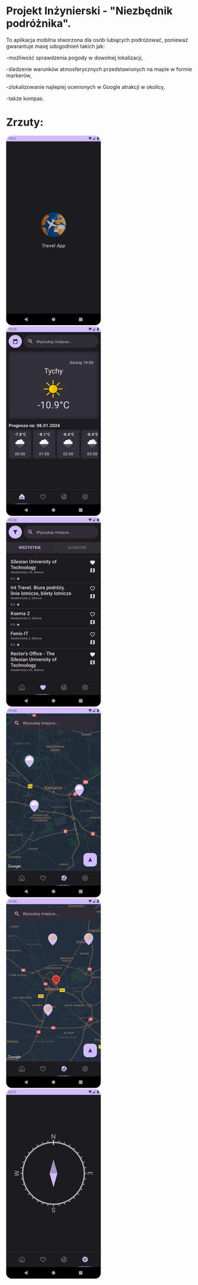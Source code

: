 # Projekt Inżynierski - "Niezbędnik podróżnika".

To aplikacja mobilna stworzona dla osób lubiących podróżować, ponieważ gwarantuje masę udogodnień takich jak:

-możliwość sprawdzenia pogody w dowolnej lokalizacji, 

-śledzenie warunków atmosferycznych przedstawionych na mapie w formie markerów, 

-zlokalizowanie najlepiej ocenionych w Google atrakcji w okolicy, 

-także kompas.

# Zrzuty:
<img src="https://raw.githubusercontent.com/Milysak/InzProject/master/AppScreens/Uruchamianie.png?raw=true" width="256">

<img src="https://raw.githubusercontent.com/Milysak/InzProject/master/AppScreens/pogoda.png?raw=true" width="256">

<img src="https://raw.githubusercontent.com/Milysak/InzProject/master/AppScreens/Miejscaulubione.png?raw=true" width="256">

<img src="https://raw.githubusercontent.com/Milysak/InzProject/master/AppScreens/mapa.png?raw=true" width="256">

<img src="https://raw.githubusercontent.com/Milysak/InzProject/master/AppScreens/dodanieMiejsca.png?raw=true" width="256">

<img src="https://raw.githubusercontent.com/Milysak/InzProject/master/AppScreens/kompas.png?raw=true" width="256">


